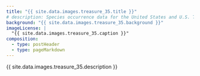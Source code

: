 ```yaml
---
title: "{{ site.data.images.treasure_35.title }}"
# description: Species occurrence data for the United States and U.S. Territories.
background: "{{ site.data.images.treasure_35.background }}"
imageLicense: |
  "{{ site.data.images.treasure_35.caption }}"
composition:
  - type: postHeader
  - type: pageMarkdown
---
```


{{ site.data.images.treasure_35.description }}